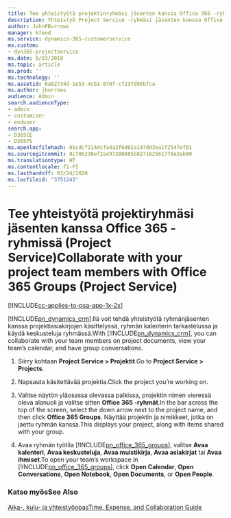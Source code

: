 ```yaml
---
title: Tee yhteistyötä projektinryhmäsi jäsenten kanssa Office 365 -ryhmissä
description: Yhteistyö Project Service -ryhmäsi jäsenten kanssa Office 365 -ryhmien kautta.
author: JohnPBurrows
manager: kfend
ms.service: dynamics-365-customerservice
ms.custom:
- dyn365-projectservice
ms.date: 8/03/2018
ms.topic: article
ms.prod: ''
ms.technology: ''
ms.assetid: 6a82734d-1e53-4cb1-870f-cf237d95bfca
ms.author: jburrows
audience: Admin
search.audienceType:
- admin
- customizer
- enduser
search.app:
- D365CE
- D365PS
ms.openlocfilehash: 01cdcf214dcfa4a2f6d02a147dd3ea1f2547ef91
ms.sourcegitcommit: 8c786230ef2a497280885b827162561776e2eb00
ms.translationtype: HT
ms.contentlocale: fi-FI
ms.lasthandoff: 03/24/2020
ms.locfileid: "3751243"
---
```

# <a name="collaborate-with-your-project-team-members-with-office-365-groups-project-service"></a><span data-ttu-id="152de-103">Tee yhteistyötä projektiryhmäsi jäsenten kanssa Office 365 -ryhmissä (Project Service)</span><span class="sxs-lookup"><span data-stu-id="152de-103">Collaborate with your project team members with Office 365 Groups (Project Service)</span></span>

[!INCLUDE[cc-applies-to-psa-app-1x-2x](../includes/cc-applies-to-psa-app-1x-2x.md)]

<span data-ttu-id="152de-104">[!INCLUDE[pn_dynamics_crm](../includes/pn-dynamics-crm.md)]:llä voit tehdä yhteistyötä ryhmänjäsenten kanssa projektiasiakirjojen käsittelyssä, ryhmän kalenterin tarkastelussa ja käydä keskusteluja ryhmässä.</span><span class="sxs-lookup"><span data-stu-id="152de-104">With [!INCLUDE[pn_dynamics_crm](../includes/pn-dynamics-crm.md)], you can collaborate with your team members on project documents, view your team’s calendar, and have group conversations.</span></span>  
  
1. <span data-ttu-id="152de-105">Siirry kohtaan **Project Service > Projektit**.</span><span class="sxs-lookup"><span data-stu-id="152de-105">Go to **Project Service > Projects**.</span></span>  
  
2. <span data-ttu-id="152de-106">Napsauta käsiteltävää projektia.</span><span class="sxs-lookup"><span data-stu-id="152de-106">Click the project you’re working on.</span></span>  
  
3. <span data-ttu-id="152de-107">Valitse näytön yläosassa olevassa palkissa, projektin nimen vieressä oleva alanuoli ja valitse sitten **Office 365 -ryhmät**.</span><span class="sxs-lookup"><span data-stu-id="152de-107">In the bar across the top of the screen, select the down arrow next to the project name, and then click **Office 365 Groups**.</span></span> <span data-ttu-id="152de-108">Näyttää projektin ja nimikkeet, jotka on jaettu ryhmän kanssa.</span><span class="sxs-lookup"><span data-stu-id="152de-108">This displays your project, along with items shared with your group.</span></span>  
  
4. <span data-ttu-id="152de-109">Avaa ryhmän työtila [!INCLUDE[pn_office_365_groups](../includes/pn-office-365-groups.md)], valitse **Avaa kalenteri**, **Avaa keskusteluja**, **Avaa muistikirja**, **Avaa asiakirjat** tai **Avaa ihmiset**.</span><span class="sxs-lookup"><span data-stu-id="152de-109">To open your team’s workspace in [!INCLUDE[pn_office_365_groups](../includes/pn-office-365-groups.md)], click **Open Calendar**, **Open Conversations**, **Open Notebook**, **Open Documents**, or **Open People**.</span></span>  
  
### <a name="see-also"></a><span data-ttu-id="152de-110">Katso myös</span><span class="sxs-lookup"><span data-stu-id="152de-110">See Also</span></span>  
 [<span data-ttu-id="152de-111">Aika-, kulu- ja yhteistyöopas</span><span class="sxs-lookup"><span data-stu-id="152de-111">Time, Expense, and Collaboration Guide</span></span>](../project-service/time-expense-collaboration-guide.md)
